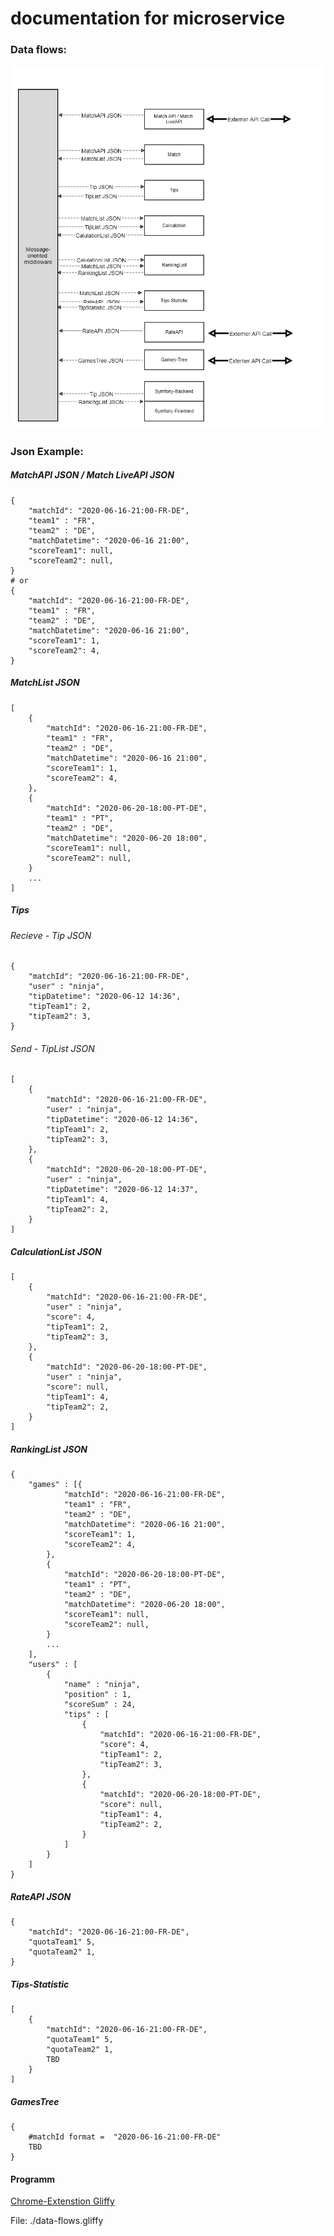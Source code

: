 # documentation for microservice

### Data flows:

![Data flows](./data-flows.png)


### Json Example:

##### MatchAPI JSON / Match LiveAPI JSON
```
{
    "matchId": "2020-06-16-21:00-FR-DE",
    "team1" : "FR",
    "team2" : "DE",
    "matchDatetime": "2020-06-16 21:00",
    "scoreTeam1": null,
    "scoreTeam2": null,
}
# or
{
    "matchId": "2020-06-16-21:00-FR-DE",
    "team1" : "FR",
    "team2" : "DE",
    "matchDatetime": "2020-06-16 21:00",
    "scoreTeam1": 1,
    "scoreTeam2": 4,
}
```

##### MatchList JSON

```
[
    {
        "matchId": "2020-06-16-21:00-FR-DE",
        "team1" : "FR",
        "team2" : "DE",
        "matchDatetime": "2020-06-16 21:00",
        "scoreTeam1": 1,
        "scoreTeam2": 4,
    },
    {
        "matchId": "2020-06-20-18:00-PT-DE",
        "team1" : "PT",
        "team2" : "DE",
        "matchDatetime": "2020-06-20 18:00",
        "scoreTeam1": null,
        "scoreTeam2": null,
    }
    ...
]
```

##### Tips

###### Recieve - Tip JSON

```
{
    "matchId": "2020-06-16-21:00-FR-DE",
    "user" : "ninja",
    "tipDatetime": "2020-06-12 14:36",
    "tipTeam1": 2,
    "tipTeam2": 3,
}
```

###### Send - TipList JSON
```
[
    {
        "matchId": "2020-06-16-21:00-FR-DE",
        "user" : "ninja",
        "tipDatetime": "2020-06-12 14:36",
        "tipTeam1": 2,
        "tipTeam2": 3,
    },
    {
        "matchId": "2020-06-20-18:00-PT-DE",
        "user" : "ninja",
        "tipDatetime": "2020-06-12 14:37",
        "tipTeam1": 4,
        "tipTeam2": 2,
    }
]
```

##### CalculationList JSON

```
[
    {
        "matchId": "2020-06-16-21:00-FR-DE",
        "user" : "ninja",
        "score": 4,
        "tipTeam1": 2,
        "tipTeam2": 3,
    },
    {
        "matchId": "2020-06-20-18:00-PT-DE",
        "user" : "ninja",
        "score": null,
        "tipTeam1": 4,
        "tipTeam2": 2,
    }
]
```

##### RankingList JSON

```
{
    "games" : [{
            "matchId": "2020-06-16-21:00-FR-DE",
            "team1" : "FR",
            "team2" : "DE",
            "matchDatetime": "2020-06-16 21:00",
            "scoreTeam1": 1,
            "scoreTeam2": 4,
        },
        {
            "matchId": "2020-06-20-18:00-PT-DE",
            "team1" : "PT",
            "team2" : "DE",
            "matchDatetime": "2020-06-20 18:00",
            "scoreTeam1": null,
            "scoreTeam2": null,
        }
        ...
    ],
    "users" : [
        {
            "name" : "ninja",
            "position" : 1,
            "scoreSum" : 24,
            "tips" : [
                {
                    "matchId": "2020-06-16-21:00-FR-DE",
                    "score": 4,
                    "tipTeam1": 2,
                    "tipTeam2": 3,
                },
                {
                    "matchId": "2020-06-20-18:00-PT-DE",
                    "score": null,
                    "tipTeam1": 4,
                    "tipTeam2": 2,
                }
            ]
        }
    ]
}
```

##### RateAPI JSON

```
{
    "matchId": "2020-06-16-21:00-FR-DE",
    "quotaTeam1" 5,
    "quotaTeam2" 1,
}
```

##### Tips-Statistic

```
[
    {
        "matchId": "2020-06-16-21:00-FR-DE",
        "quotaTeam1" 5,
        "quotaTeam2" 1,
        TBD
    }
]
```

##### GamesTree

```
{
    #matchId format =  "2020-06-16-21:00-FR-DE"
    TBD
}
```


#### Programm

[Chrome-Extenstion Gliffy](https://chrome.google.com/webstore/detail/gliffy-diagrams/bhmicilclplefnflapjmnngmkkkkpfad?utm_source=chrome-app-launcher-info-dialog)

File: ./data-flows.gliffy
